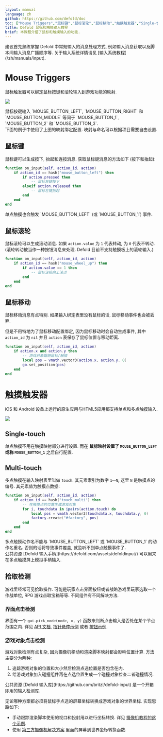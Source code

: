 ```yaml
---
layout: manual
language: zh
github: https://github.com/defold/doc
toc: ["Mouse Triggers","鼠标键","鼠标滚轮","鼠标移动","触摸触发器","Single-touch","Multi-touch","拾取检测","界面点击检测","游戏对象点击检测"]
title: Defold 鼠标和触摸输入教程
brief: 本教程介绍了鼠标和触摸输入的功能.
---
```


<div class='sidenote' markdown='1'>
建议首先熟练掌握 Defold 中常规输入的消息处理方式, 例如输入消息获取以及脚本间输入消息广播顺序等. 关于输入系统详情请见 [输入系统教程](/zh/manuals/input).
</div>

# Mouse Triggers
鼠标触发器可以绑定鼠标按键和滚轮输入到游戏功能的映射.

![](/manuals/images/input/mouse_bindings.png)

<div class='sidenote' markdown='1'>
鼠标按键输入 `MOUSE_BUTTON_LEFT`, `MOUSE_BUTTON_RIGHT` 和 `MOUSE_BUTTON_MIDDLE` 等同于 `MOUSE_BUTTON_1`, `MOUSE_BUTTON_2` 和 `MOUSE_BUTTON_3`.
</div>

<div class='important' markdown='1'>
下面的例子中使用了上图的映射绑定配置. 映射与命名可以根据项目需要自由设置.
</div>

## 鼠标键
鼠标键可以生成按下, 抬起和连按消息. 获取鼠标键消息的方法如下 (按下和抬起):

```lua
function on_input(self, action_id, action)
    if action_id == hash("mouse_button_left") then
        if action.pressed then
            -- 鼠标左键按下
        elseif action.released then
            -- 鼠标左键抬起
        end
    end
end
```

<div class='important' markdown='1'>
单点触摸也会触发 `MOUSE_BUTTON_LEFT` (或 `MOUSE_BUTTON_1`) 事件.
</div>

## 鼠标滚轮
鼠标滚轮可以生成滚动消息. 如果 `action.value` 为 `1` 代表转动, 为 `0` 代表不转动. (滚轮转动被当作一种按钮消息来处理. Defold 目前不支持触摸板上的滚轮输入.)

```lua
function on_input(self, action_id, action)
    if action_id == hash("mouse_wheel_up") then
        if action.value == 1 then
            -- 鼠标滚轮向上滚动
        end
    end
end
```

## 鼠标移动
鼠标移动消息有点特别. 如果输入绑定表里没有鼠标的话, 鼠标移动事件也会被丢弃.

但是不用特地为了鼠标移动配置绑定, 因为鼠标移动时会自动生成事件, 其中 `action_id` 为 `nil` 并且 `action` 表保存了鼠标位置与移动距离.

```lua
function on_input(self, action_id, action)
    if action.x and action.y then
        -- 游戏对象跟随鼠标/触摸
        local pos = vmath.vector3(action.x, action.y, 0)
        go.set_position(pos)
    end
end
```

# 触摸触发器
iOS 和 Android 设备上运行的原生应用与HTML5应用都支持单点和多点触摸输入.

![](/manuals/images/input/touch_bindings.png)

## Single-touch
单点触摸不用在触摸映射部分进行设置. 而在 **鼠标映射设置了 `MOUSE_BUTTON_LEFT` 或称 `MOUSE_BUTTON_1`** 之后自行配置.

## Multi-touch
多点触摸在输入映射表里叫做 `touch`. 其元素索引为数字 `1`--`N`, 这里 `N` 是触摸点的编号. 其元素值为触摸点数据:

```lua
function on_input(self, action_id, action)
    if action_id == hash("touch_multi") then
        -- 在触摸点的位置生成游戏对象
        for i, touchdata in ipairs(action.touch) do
            local pos = vmath.vector3(touchdata.x, touchdata.y, 0)
            factory.create("#factory", pos)
        end
    end
end
```

<div class='sidenote' markdown='1'>
多点触摸动作名不能与 `MOUSE_BUTTON_LEFT` 或 `MOUSE_BUTTON_1` 的动作名重名. 否则的话将导致事件覆盖, 就监听不到单点触摸事件了.
</div>

<div class='sidenote' markdown='1'>
公共资源 [Defold 输入手柄](https://defold.com/assets/defoldinput/) 可以用来在多点触摸屏上模拟手柄输入.
</div>


## 拾取检测
游戏里经常可见拾取操作. 可能是玩家点击界面按钮或者战略游戏里玩家选取一个作战单位, RPG 游戏点取宝箱等等. 不同组件有不同解决方法.

### 界面点击检测
界面有一个 `gui.pick_node(node, x, y)` 函数来判断点击输入是否处在某个节点范围之内. 详见 [API 文档](/ref/gui/#gui.pick_node:node-x-y), [指针悬停示例](https://www.defold.com/examples/pointer_over/) 或者 [按钮示例](https://www.defold.com/examples/button/).

### 游戏对象点击检测
游戏对象检测有点复杂, 因为摄像机移动和渲染脚本映射都会影响位置计算. 方法主要分为两种:

  1. 追踪游戏对象的位置和大小然后检测点选位置是否包含在内.
  2. 给游戏对象加入碰撞组件再在点选位置生成一个碰撞对象检查二者碰撞情况.

<div class='sidenote' markdown='1'>
公共资源 [Defold 输入库](https://github.com/britzl/defold-input) 是一个开箱即用的输入检测库.
</div>

无论哪种方案都必须将鼠标手点选的屏幕坐标转换成游戏对象的世界坐标. 实现思路如下:

  * 手动跟踪渲染脚本使用的视口和投射用以进行坐标转换. 详见 [摄像机教程的这个示例](/zh/manuals/camera/#鼠标位置转换为世界坐标).
  * 使用 [第三方摄像机解决方案](/zh/manuals/camera/#第三方摄像机解决方案) 里面的屏幕到世界坐标转换函数.
